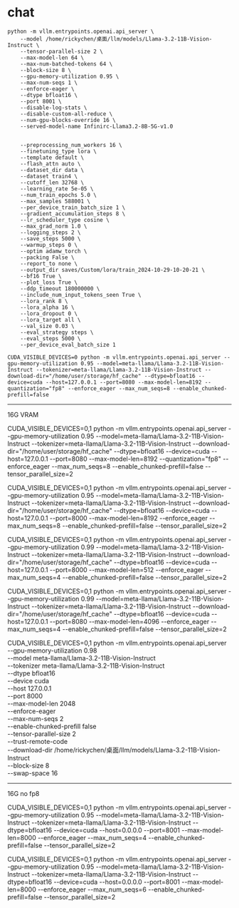 # chat

```
python -m vllm.entrypoints.openai.api_server \
    --model /home/rickychen/桌面/llm/models/Llama-3.2-11B-Vision-Instruct \
    --tensor-parallel-size 2 \
    --max-model-len 64 \
    --max-num-batched-tokens 64 \
    --block-size 8 \
    --gpu-memory-utilization 0.95 \
    --max-num-seqs 1 \
    --enforce-eager \
    --dtype bfloat16 \
    --port 8001 \
    --disable-log-stats \
    --disable-custom-all-reduce \
    --num-gpu-blocks-override 16 \
    --served-model-name Infinirc-Llama3.2-8B-5G-v1.0
```



```

    --preprocessing_num_workers 16 \
    --finetuning_type lora \
    --template default \
    --flash_attn auto \
    --dataset_dir data \
    --dataset train4 \
    --cutoff_len 32768 \
    --learning_rate 5e-05 \
    --num_train_epochs 5.0 \
    --max_samples 588001 \
    --per_device_train_batch_size 1 \
    --gradient_accumulation_steps 8 \
    --lr_scheduler_type cosine \
    --max_grad_norm 1.0 \
    --logging_steps 2 \
    --save_steps 5000 \
    --warmup_steps 0 \
    --optim adamw_torch \
    --packing False \
    --report_to none \
    --output_dir saves/Custom/lora/train_2024-10-29-10-20-21 \
    --bf16 True \
    --plot_loss True \
    --ddp_timeout 180000000 \
    --include_num_input_tokens_seen True \
    --lora_rank 8 \
    --lora_alpha 16 \
    --lora_dropout 0 \
    --lora_target all \
    --val_size 0.03 \
    --eval_strategy steps \
    --eval_steps 5000 \
    --per_device_eval_batch_size 1
```


```
CUDA_VISIBLE_DEVICES=0 python -m vllm.entrypoints.openai.api_server --gpu-memory-utilization 0.95 --model=meta-llama/Llama-3.2-11B-Vision-Instruct --tokenizer=meta-llama/Llama-3.2-11B-Vision-Instruct --download-dir="/home/user/storage/hf_cache" --dtype=bfloat16 --device=cuda --host=127.0.0.1 --port=8080 --max-model-len=8192 --quantization="fp8" --enforce_eager --max_num_seqs=8 --enable_chunked-prefill=false
```
---
16G VRAM

CUDA_VISIBLE_DEVICES=0,1 python -m vllm.entrypoints.openai.api_server --gpu-memory-utilization 0.95 --model=meta-llama/Llama-3.2-11B-Vision-Instruct --tokenizer=meta-llama/Llama-3.2-11B-Vision-Instruct --download-dir="/home/user/storage/hf_cache" --dtype=bfloat16 --device=cuda --host=127.0.0.1 --port=8080 --max-model-len=8192 --quantization="fp8" --enforce_eager --max_num_seqs=8 --enable_chunked-prefill=false --tensor_parallel_size=2



CUDA_VISIBLE_DEVICES=0,1 python -m vllm.entrypoints.openai.api_server --gpu-memory-utilization 0.95 --model=meta-llama/Llama-3.2-11B-Vision-Instruct --tokenizer=meta-llama/Llama-3.2-11B-Vision-Instruct --download-dir="/home/user/storage/hf_cache" --dtype=bfloat16 --device=cuda --host=127.0.0.1 --port=8000 --max-model-len=8192 --enforce_eager --max_num_seqs=8 --enable_chunked-prefill=false --tensor_parallel_size=2


CUDA_VISIBLE_DEVICES=0,1 python -m vllm.entrypoints.openai.api_server --gpu-memory-utilization 0.99 --model=meta-llama/Llama-3.2-11B-Vision-Instruct --tokenizer=meta-llama/Llama-3.2-11B-Vision-Instruct --download-dir="/home/user/storage/hf_cache" --dtype=bfloat16 --device=cuda --host=127.0.0.1 --port=8000 --max-model-len=512 --enforce_eager --max_num_seqs=4 --enable_chunked-prefill=false --tensor_parallel_size=2


CUDA_VISIBLE_DEVICES=0,1 python -m vllm.entrypoints.openai.api_server --gpu-memory-utilization 0.99 --model=meta-llama/Llama-3.2-11B-Vision-Instruct --tokenizer=meta-llama/Llama-3.2-11B-Vision-Instruct --download-dir="/home/user/storage/hf_cache" --dtype=bfloat16 --device=cuda --host=127.0.0.1 --port=8080 --max-model-len=4096 --enforce_eager --max_num_seqs=4 --enable_chunked-prefill=false --tensor_parallel_size=2


CUDA_VISIBLE_DEVICES=0,1 python -m vllm.entrypoints.openai.api_server \
    --gpu-memory-utilization 0.98 \
    --model meta-llama/Llama-3.2-11B-Vision-Instruct \
    --tokenizer meta-llama/Llama-3.2-11B-Vision-Instruct \
    --dtype bfloat16 \
    --device cuda \
    --host 127.0.0.1 \
    --port 8000 \
    --max-model-len 2048 \
    --enforce-eager \
    --max-num-seqs 2 \
    --enable-chunked-prefill false \
    --tensor-parallel-size 2 \
    --trust-remote-code \
    --download-dir /home/rickychen/桌面/llm/models/Llama-3.2-11B-Vision-Instruct \
    --block-size 8 \
    --swap-space 16



---
16G no fp8


CUDA_VISIBLE_DEVICES=0,1 python -m vllm.entrypoints.openai.api_server --gpu-memory-utilization 0.95 --model=meta-llama/Llama-3.2-11B-Vision-Instruct --tokenizer=meta-llama/Llama-3.2-11B-Vision-Instruct --dtype=bfloat16 --device=cuda --host=0.0.0.0 --port=8001 --max-model-len=8000 --enforce_eager --max_num_seqs=4 --enable_chunked-prefill=false --tensor_parallel_size=2

CUDA_VISIBLE_DEVICES=0,1 python -m vllm.entrypoints.openai.api_server --gpu-memory-utilization 0.95 --model=meta-llama/Llama-3.2-11B-Vision-Instruct --tokenizer=meta-llama/Llama-3.2-11B-Vision-Instruct --dtype=bfloat16 --device=cuda --host=0.0.0.0 --port=8001 --max-model-len=8000 --enforce_eager --max_num_seqs=6 --enable_chunked-prefill=false --tensor_parallel_size=2
